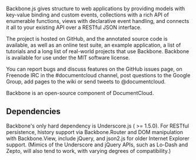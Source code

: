 Backbone.js gives structure to web applications by providing models with key-value binding and custom events, collections with a rich API of enumerable functions, views with declarative event handling, and connects it all to your existing API over a RESTful JSON interface.

The project is hosted on GitHub, and the annotated source code is available, as well as an online test suite, an example application, a list of tutorials and a long list of real-world projects that use Backbone. Backbone is available for use under the MIT software license.

You can report bugs and discuss features on the GitHub issues page, on Freenode IRC in the #documentcloud channel, post questions to the Google Group, add pages to the wiki or send tweets to @documentcloud.

Backbone is an open-source component of DocumentCloud.

## Dependencies
Backbone's only hard dependency is Underscore.js ( >= 1.5.0). For RESTful persistence, history support via Backbone.Router and DOM manipulation with Backbone.View, include jQuery, and json2.js for older Internet Explorer support. (Mimics of the Underscore and jQuery APIs, such as Lo-Dash and Zepto, will also tend to work, with varying degrees of compatibility.)
